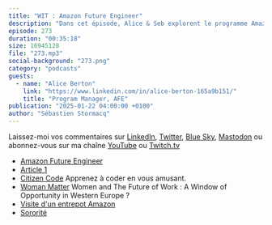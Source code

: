 ```yaml
---
title: "WIT : Amazon Future Engineer"
description: "Dans cet épisode, Alice & Seb explorent le programme Amazon Future Engineers, conçu pour promouvoir la diversité et l'inclusion dans le secteur technologique. Ils discutent de la manière dont ce programme gratuit offre des opportunités éducatives en code à des jeunes, notamment des filles et des étudiants issus de milieux défavorisés. Découvrez comment des ateliers, des bourses et des mentors contribuent à inspirer la prochaine génération, tout en soulignant l’importance des modèles et de l’implication communautaire dans la réussite de cette initiative"
episode: 273
duration: "00:35:18"
size: 16945128
file: "273.mp3"
social-background: "273.png"
category: "podcasts"
guests:
  - name: "Alice Berton"
    link: "https://www.linkedin.com/in/alice-berton-165a9b151/"
    title: "Program Manager, AFE"
publication: "2025-01-22 04:00:00 +0100"
author: "Sébastien Stormacq"
---
```


Laissez-moi vos commentaires sur [LinkedIn](https://www.linkedin.com/in/sebastienstormacq/), [Twitter](https://twitter.com/sebsto), [Blue Sky](https://bsky.app/profile/sebsto.bsky.social), [Mastodon](https://awscommunity.social/@sebsto) ou abonnez-vous sur ma chaîne [YouTube](https://www.youtube.com/sebsto) ou [Twitch.tv](https://www.twitch.tv/sebAWS)

- [Amazon Future Engineer](https://www.amazonfutureengineer.fr/)
- [Article 1](https://article-1.eu/actualites/formation-numerique-boursieres/)
- [Citizen Code](https://www.citizencode.net/citizen-code-python/) Apprenez à coder en vous amusant.
- [Woman Matter](https://www.mckinsey.com/featured-insights/gender-equality/women-and-the-future-of-work-a-window-of-opportunity-in-western-europe/fr-FR) Women and The Future of Work : A Window of Opportunity in Western Europe ?
- [Visite d'un entrepot Amazon](https://www.aboutamazon.fr/notre-lieu-de-travail/visites-de-nos-centres-de-distribution)
- [Sororité](https://fr.wikipedia.org/wiki/Sororit%C3%A9_(f%C3%A9minisme)#:~:text=La%20sororit%C3%A9%20est%20un%20concept,et%20leurs%20perspectives%20d'usage.)